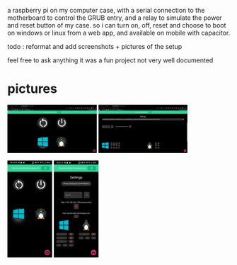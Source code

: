 a raspberry pi on my computer case, with a serial connection to the motherboard to control the GRUB entry, and a relay to simulate the power and reset button of my case.
so i can turn on, off, reset and choose to boot on windows or linux from a web app, and available on mobile with capacitor.

todo : reformat and add screenshots + pictures of the setup

feel free to ask anything it was a fun project not very well documented


# pictures
<p float="left">
  <img src="./pictures/client-web1.png" width=40%>
  <img src="./pictures/client-web2.png" width=40%>
</p>
<p float="left">
  <img src="./pictures/client-android1.png" width=20%>
  <img src="./pictures/client-android2.png" width=20%>
</p>
